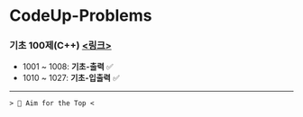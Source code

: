 ﻿# CodeUp-Problems

### 기초 100제(C++)  [<링크>](https://github.com/ParrotMan0128/CodeUp-Problems/tree/e4fe4ec04cee0fdefc945a4fad49ede721f2622a/Basic-100)
+ 1001 ~ 1008: **기초-출력** ✅
+ 1010 ~ 1027: **기초-입출력** ✅

---
```
> 💯 Aim for the Top <
```
